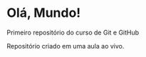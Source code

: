 # Olá, Mundo!
 Primeiro repositório do curso de Git e GitHub

Repositório criado em uma aula ao vivo.
